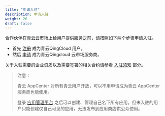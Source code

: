 ```yaml
---
title: "申请入驻"
description: 申请入驻
weight: 20
draft: false
---
```


合作伙伴在青云云市场上给用户提供服务之前，请按照如下两个步骤申请入驻。

- 首先 [注册](https://console.qingcloud.com/signup) 成为青云QingCloud 用户。
- 然后 [申请](https://appcenter.qingcloud.com/apply) 成为青云Qingcloud 云市场服务商。

关于入驻需要的企业资质以及需要签署的相关合约请参看 [入驻须知](/appcenter/market/intro/30_prerequisite) 部分。

> 注意：
>
> 青云 AppCenter 对所有青云用户开放，可以不用申请成为青云 AppCenter 服务商也能使用。
>
> 登录 [应用管理平台](https://appcenter.qingcloud.com/developer) 之后可以创建、管理自己名下所有应用。但未入驻的用户只能创建仅自己可见的应用，无法发布到应用商店供公众使用。

